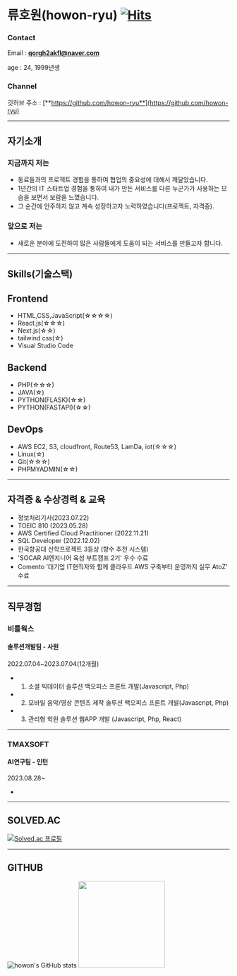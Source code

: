 # 류호원(howon-ryu) [![Hits](https://hits.seeyoufarm.com/api/count/incr/badge.svg?url=https%3A%2F%2Fgithub.com%2Fhowon-ryu&count_bg=%23F3EF7D&title_bg=%23868681&icon=&icon_color=%23090909&title=hits&edge_flat=true)](https://hits.seeyoufarm.com)


### Contact
Email : **qorgh2akfl@naver.com**

age : 24, 1999년생

### Channel

깃허브 주소 : [**https://github.com/howon-ryu**](https://github.com/howon-ryu)
<!--


노션 포트폴리오 : [**https://stripe-dumpling-aec.notion.site/1e9b782a616d413381836e8b37803f14?pvs=4**](https://stripe-dumpling-aec.notion.site/1e9b782a616d413381836e8b37803f14?pvs=4)


-->
---

## 자기소개

### 지금까지 저는

- 동료들과의 프로젝트 경험을 통하여 협업의 중요성에 대해서 깨달았습니다.
- 1년간의 IT 스타트업 경험을 통하여 내가 만든 서비스를 다른 누군가가 사용하는 모습을 보면서 보람을 느꼈습니다.
- 그 순간에 안주하지 않고 계속 성장하고자 노력하였습니다(프로젝트, 자격증).

### 앞으로 저는

- 새로운 분야에 도전하여 많은 사람들에게 도움이 되는 서비스를 만들고자 합니다.

---

## Skills(기술스택)


## Frontend

- HTML,CSS,JavaScript(☆☆☆☆)
- React.js(☆☆☆)
- Next.js(☆☆)
- tailwind css(☆)
- Visual Studio Code

## Backend

- PHP(☆☆☆)
- JAVA(☆)
- PYTHON(FLASK)(☆☆)
- PYTHON(FASTAPI)(☆☆)

## DevOps

- AWS EC2, S3, cloudfront, Route53, LamDa, iot(☆☆☆)
- Linux(☆)
- Git(☆☆☆)
- PHPMYADMIN(☆☆)

    
---

## 자격증 & 수상경력 & 교육

- 정보처리기사(2023.07.22)
- TOEIC 810 (2023.05.28)
- AWS Certified Cloud Practitioner (2022.11.21)
- SQL Developer (2022.12.02)
- 한국항공대 산학프로젝트 3등상 (향수 추천 시스템)
- 'SOCAR AI엔지니어 육성 부트캠프 2기' 우수 수료
- Comento '대기업 IT현직자와 함께 클라우드 AWS 구축부터 운영까지 실무 AtoZ' 수료

---

## 직무경험

### 비틀웍스

#### 솔루션개발팀 - 사원

2022.07.04~2023.07.04(12개월)

- 1. 소셜 빅데이터 솔루션 백오피스 프론트 개발(Javascript, Php)
- 2. 모바일 음악/영상 콘텐츠 제작 솔루션 백오피스 프론트 개발(Javascript, Php)
- 3. 관리형 학원 솔루션 웹APP 개발 (Javascript, Php, React)

---

### TMAXSOFT

#### AI연구팀 - 인턴

2023.08.28~

- 

---

## SOLVED.AC
[![Solved.ac
프로필](http://mazassumnida.wtf/api/v2/generate_badge?boj=qorgh2akfl)](https://solved.ac/qorgh2akfl)
    
---

## GITHUB

![howon's GitHub stats](https://github-readme-stats.vercel.app/api?username=howon-ryu&show_icons=true&theme=gruvbox_light)
<img height="196em" src="https://github-readme-stats.vercel.app/api/top-langs/?username=howon-ryu&layout=compact">












